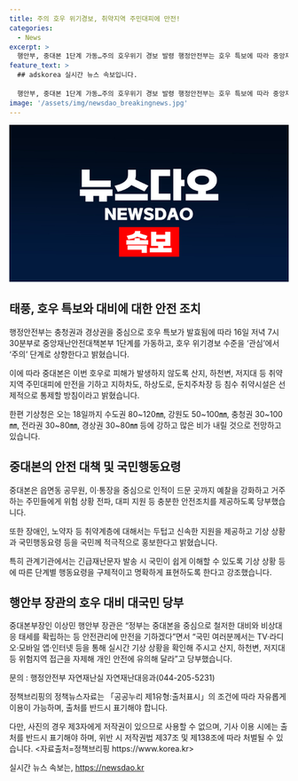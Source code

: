 ```yaml
---
title: 주의 호우 위기경보, 취약지역 주민대피에 만전!
categories:
  - News
excerpt: >
  행안부, 중대본 1단계 가동…주의 호우위기 경보 발령 행정안전부는 호우 특보에 따라 중앙재난안전대책본부를 1단계로 가동하고, 호우 위기경보 수준을 관심에서 주의 단계로 상향했다. 이에 따라 취약지역 주민대피에 만전을 기하고, 기상청은 강한 비가 내릴 것으로 전망했다. 중대본은 주민에게 충분한 안전조치를 취하라고 당부했으며, 재난문자 발송 시 국민이 이해할 수 있도록 행동요령을 명확하게 표현하라고 요청했다. 이상민 장관은 국민에게 실시간 기상 상황을 확인하고 안전에 유의하라고 당부했다.
feature_text: >
  ## adskorea 실시간 뉴스 속보입니다.

  행안부, 중대본 1단계 가동…주의 호우위기 경보 발령 행정안전부는 호우 특보에 따라 중앙재난안전대책본부를 1단계로 가동하고, 호우 위기경보 수준을 관심에서 주의 단계로 상향했다. 이에 따라 취약지역 주민대피에 만전을 기하고, 기상청은 강한 비가 내릴 것으로 전망했다. 중대본은 주민에게 충분한 안전조치를 취하라고 당부했으며, 재난문자 발송 시 국민이 이해할 수 있도록 행동요령을 명확하게 표현하라고 요청했다. 이상민 장관은 국민에게 실시간 기상 상황을 확인하고 안전에 유의하라고 당부했다.
image: '/assets/img/newsdao_breakingnews.jpg'
---
```


<p><img src="/assets/img/newsdao_breakingnews.jpg" alt="adskorea 속보" /></p>

<h2 data-ke-size="size26">태풍, 호우 특보와 대비에 대한 안전 조치</h2>

<p data-ke-size="size16">행정안전부는 충청권과 경상권을 중심으로 호우 특보가 발효됨에 따라 16일 저녁 7시 30분부로 중앙재난안전대책본부 1단계를 가동하고, 호우 위기경보 수준을 ‘관심’에서 ‘주의’ 단계로 상향한다고 밝혔습니다.</p>

<p data-ke-size="size16">이에 따라 중대본은 이번 호우로 피해가 발생하지 않도록 산지, 하천변, 저지대 등 취약지역 주민대피에 만전을 기하고 지하차도, 하상도로, 둔치주차장 등 침수 취약시설은 선제적으로 통제할 방침이라고 밝혔습니다.</p>

<p data-ke-size="size16">한편 기상청은 오는 18일까지 수도권 80~120㎜, 강원도 50~100㎜, 충청권 30~100㎜, 전라권 30~80㎜, 경상권 30~80㎜ 등에 강하고 많은 비가 내릴 것으로 전망하고 있습니다.</p>

<h2 data-ke-size="size26">중대본의 안전 대책 및 국민행동요령</h2>

<p data-ke-size="size16">중대본은 읍면동 공무원, 이·통장을 중심으로 인적이 드문 곳까지 예찰을 강화하고 거주하는 주민들에게 위험 상황 전파, 대피 지원 등 충분한 안전조치를 제공하도록 당부했습니다.</p>

<p data-ke-size="size16">또한 장애인, 노약자 등 취약계층에 대해서는 두텁고 신속한 지원을 제공하고 기상 상황과 국민행동요령 등을 국민께 적극적으로 홍보한다고 밝혔습니다.</p>

<p data-ke-size="size16">특히 관계기관에서는 긴급재난문자 발송 시 국민이 쉽게 이해할 수 있도록 기상 상황 등에 따른 단계별 행동요령을 구체적이고 명확하게 표현하도록 한다고 강조했습니다.</p>

<h2 data-ke-size="size26">행안부 장관의 호우 대비 대국민 당부</h2>

<p data-ke-size="size16">중대본부장인 이상민 행안부 장관은 “정부는 중대본을 중심으로 철저한 대비와 비상대응 태세를 확립하는 등 안전관리에 만전을 기하겠다”면서 “국민 여러분께서는 TV·라디오·모바일 앱·인터넷 등을 통해 실시간 기상 상황을 확인해 주시고 산지, 하천변, 저지대 등 위험지역 접근을 자제해 개인 안전에 유의해 달라”고 당부했습니다.</p>

<p data-ke-size="size16">문의 : 행정안전부 자연재난실 자연재난대응과(044-205-5231)</p>

<p data-ke-size="size16">정책브리핑의 정책뉴스자료는 「공공누리 제1유형:출처표시」의 조건에 따라 자유롭게 이용이 가능하며, 출처를 반드시 표기해야 합니다.</p>

<p data-ke-size="size16">다만, 사진의 경우 제3자에게 저작권이 있으므로 사용할 수 없으며, 기사 이용 시에는 출처를 반드시 표기해야 하며, 위반 시 저작권법 제37조 및 제138조에 따라 처벌될 수 있습니다. <자료출처=정책브리핑 https://www.korea.kr></p>
실시간 뉴스 속보는, <a href="https://newsdao.kr" rel="dofollow">https://newsdao.kr</a>


